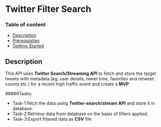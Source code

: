 # Twitter Filter Search

### Table of content 
* [Description](#description)
* [Prerequisites](#prerequisite)
* [Getting Started](#getting-started)


## Description
This API uses **Twitter Search/Streaming API** to fetch and store the target tweets with metadata
(eg: user details, tweet time, favorites and retweet counts etc ) for a recent high traffic event
and create a **MVP**

  #####Tasks:
  * Task-1:fetch the data using **Twitter-search/stream API** and store it in database.
  * Task-2:Retrieve data from database on the basis of filters applied.
  * Task-3:Export filtered data as **CSV** file 

##
